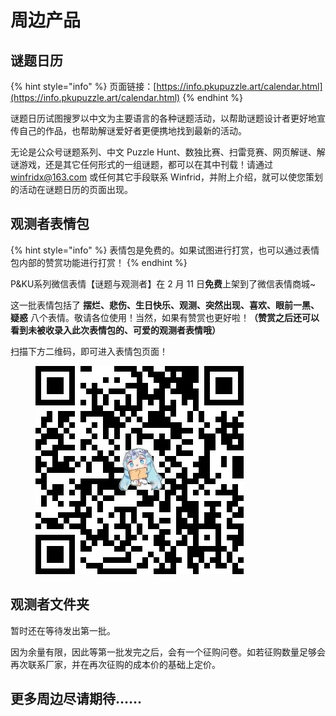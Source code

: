 # 周边产品

## 谜题日历

{% hint style="info" %}
页面链接：[https://info.pkupuzzle.art/calendar.html](https://info.pkupuzzle.art/calendar.html)
{% endhint %}

谜题日历试图搜罗以中文为主要语言的各种谜题活动，以帮助谜题设计者更好地宣传自己的作品，也帮助解谜爱好者更便携地找到最新的活动。

无论是公众号谜题系列、中文 Puzzle Hunt、数独比赛、扫雷竞赛、网页解谜、解谜游戏，还是其它任何形式的一组谜题，都可以在其中刊载！请通过 [winfridx@163.com](mailto:winfridx@163.com) 或任何其它手段联系 Winfrid，并附上介绍，就可以使您策划的活动在谜题日历的页面出现。

## 观测者表情包

{% hint style="info" %}
表情包是免费的。如果试图进行打赏，也可以通过表情包内部的赞赏功能进行打赏！
{% endhint %}

P\&KU系列微信表情【谜题与观测者】在 2 月 11 日**免费**上架到了微信表情商城\~

这一批表情包括了 **摆烂、悲伤、生日快乐、观测、突然出现、喜欢、眼前一黑、疑惑** 八个表情。敬请各位使用！当然，如果有赞赏也更好啦！**（赞赏之后还可以看到未被收录入此次表情包的、可爱的观测者表情哦）**

扫描下方二维码，即可进入表情包页面！

<figure><img src="../.gitbook/assets/image (206).png" alt="" width="333"><figcaption></figcaption></figure>

## 观测者文件夹

暂时还在等待发出第一批。

因为余量有限，因此等第一批发完之后，会有一个征购问卷。如若征购数量足够会再次联系厂家，并在再次征购的成本价的基础上定价。

## 更多周边尽请期待……
